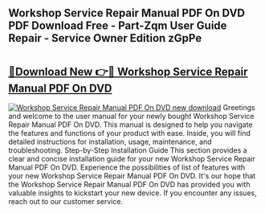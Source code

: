 ## Workshop Service Repair Manual PDF On DVD PDF Download Free - Part-Zqm User Guide Repair - Service Owner Edition zGpPe

# <h2><a href="http://bc80251.oget.top/?id=Workshop+Service+Repair+Manual+PDF+On+DVD">🔗Download New 👉🔴 Workshop Service Repair Manual PDF On DVD</a></h2>

[![Workshop Service Repair Manual PDF On DVD new download](https://i.imgur.com/5g1atiW.png)](http://bc80251.oget.top/?id=Workshop+Service+Repair+Manual+PDF+On+DVD)
Greetings and welcome to the user manual for your newly bought Workshop Service Repair Manual PDF On DVD. This manual is designed to help you navigate the features and functions of your product with ease. Inside, you will find detailed instructions for installation, usage, maintenance, and troubleshooting. Step-by-Step Installation Guide This section provides a clear and concise installation guide for your new Workshop Service Repair Manual PDF On DVD. Experience the possibilities of list of features with your new Workshop Service Repair Manual PDF On DVD. It's our hope that the Workshop Service Repair Manual PDF On DVD has provided you with valuable insights to kickstart your new device. If you encounter any issues, reach out to our customer service.
